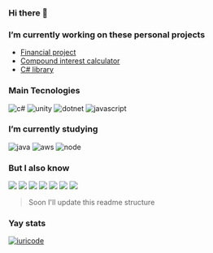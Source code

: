 ### Hi there 👋

### I’m currently working on these personal projects
- [Financial project](https://github.com/Chingling152/my-financial-hub)
- [Compound interest calculator](https://github.com/Garden-Coin/API-CalculadoraDeInvestimentos)
- [C# library](https://github.com/The-Chest/the-chest-core)

### Main Tecnologies 
![c#](https://img.shields.io/badge/C%23-239120?style=for-the-badge&logo=c-sharp&logoColor=white) 
![unity](https://img.shields.io/badge/Unity-100000?style=for-the-badge&logo=unity&logoColor=white) 
![dotnet](https://img.shields.io/badge/.NET-5C2D91?style=for-the-badge&logo=.net&logoColor=white) 
![javascript](https://img.shields.io/badge/JavaScript-323330?style=for-the-badge&logo=javascript&logoColor=F7DF1E)

### I’m currently studying 
![java](https://img.shields.io/badge/Java-ED8B00?style=for-the-badge&logo=java&logoColor=white)
![aws](https://img.shields.io/badge/Amazon_AWS-232F3E?style=for-the-badge&logo=amazon-aws&logoColor=white)
![node](https://img.shields.io/badge/Node.js-339933?style=for-the-badge&logo=nodedotjs&logoColor=white)

### But I also know 
![](https://img.shields.io/badge/HTML5-E34F26?style=for-the-badge&logo=html5&logoColor=white)
![](https://img.shields.io/badge/CSS3-1572B6?style=for-the-badge&logo=css3&logoColor=white)
![](https://img.shields.io/badge/TypeScript-007ACC?style=for-the-badge&logo=typescript&logoColor=white)
![](https://img.shields.io/badge/Docker-2496ED?style=for-the-badge&logo=docker&logoColor=white)
![](https://img.shields.io/badge/React-20232A?style=for-the-badge&logo=react&logoColor=61DAFB)
![](https://img.shields.io/badge/Sass-CC6699?style=for-the-badge&logo=sass&logoColor=white)
![](https://img.shields.io/badge/Lua-2C2D72?style=for-the-badge&logo=lua&logoColor=white)

> Soon I'll update this readme structure

### Yay stats
[![iuricode](https://github-readme-stats.vercel.app/api/top-langs/?username=chingling152&hide=tcl,objective-c&layout=compact&theme=dark)](https://github.com/chingling152/)  
